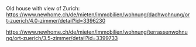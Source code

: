 Old house with view of Zurich:
https://www.newhome.ch/de/mieten/immobilien/wohnung/dachwohnung/ort-zuerich/4.0-zimmer/detail?id=3396230

https://www.newhome.ch/de/mieten/immobilien/wohnung/terrassenwohnung/ort-zuerich/3.5-zimmer/detail?id=3399733
